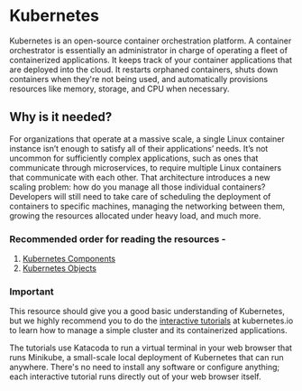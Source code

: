 # Kubernetes

Kubernetes is an open-source container orchestration platform. A container orchestrator is essentially an administrator in charge of operating a fleet of containerized applications. It keeps track of your container applications that are deployed into the cloud. It restarts orphaned containers, shuts down containers when they're not being used, and automatically provisions resources like memory, storage, and CPU when necessary.

## Why is it needed?

For organizations that operate at a massive scale, a single Linux container instance isn’t enough to satisfy all of their applications’ needs. It’s not uncommon for sufficiently complex applications, such as ones that communicate through microservices, to require multiple Linux containers that communicate with each other. That architecture introduces a new scaling problem: how do you manage all those individual containers? Developers will still need to take care of scheduling the deployment of containers to specific machines, managing the networking between them, growing the resources allocated under heavy load, and much more.  

### Recommended order for reading the resources -  
1. [Kubernetes Components](https://github.com/AyushAmbastha/The-Security-Interview-Guide/blob/main/Kubernetes/Components.md)
2. [Kubernetes Objects](https://github.com/AyushAmbastha/The-Security-Interview-Guide/blob/main/Kubernetes/Objects.md)

### Important 

This resource should give you a good basic understanding of Kubernetes, but we highly recommend you to do the [interactive tutorials](https://kubernetes.io/docs/tutorials/kubernetes-basics/) at kubernetes.io to learn how to manage a simple cluster and its containerized applications.

The tutorials use Katacoda to run a virtual terminal in your web browser that runs Minikube, a small-scale local deployment of Kubernetes that can run anywhere. There's no need to install any software or configure anything; each interactive tutorial runs directly out of your web browser itself.